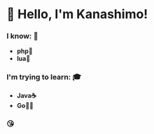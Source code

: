 # 👋 Hello, I'm Kanashimo!
### I know: 🧠
- **php🐘**
- **lua🧾**
### I'm trying to learn: 🎓
- **Java☕**
- **Go🐱‍👤**
### 😘  

<!--
**Kanashimo/kanashimo** is a ✨ _special_ ✨ repository because its `README.md` (this file) appears on your GitHub profile.

Here are some ideas to get you started:

- 🔭 I’m currently working on ...
- 🌱 I’m currently learning ...
- 👯 I’m looking to collaborate on ...
- 🤔 I’m looking for help with ...
- 💬 Ask me about ...
- 📫 How to reach me: ...
- 😄 Pronouns: ...
- ⚡ Fun fact: ...
-->
